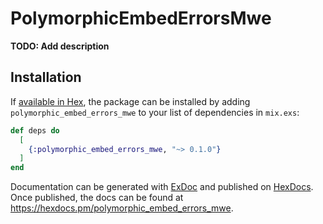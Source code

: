 # PolymorphicEmbedErrorsMwe

**TODO: Add description**

## Installation

If [available in Hex](https://hex.pm/docs/publish), the package can be installed
by adding `polymorphic_embed_errors_mwe` to your list of dependencies in `mix.exs`:

```elixir
def deps do
  [
    {:polymorphic_embed_errors_mwe, "~> 0.1.0"}
  ]
end
```

Documentation can be generated with [ExDoc](https://github.com/elixir-lang/ex_doc)
and published on [HexDocs](https://hexdocs.pm). Once published, the docs can
be found at <https://hexdocs.pm/polymorphic_embed_errors_mwe>.

